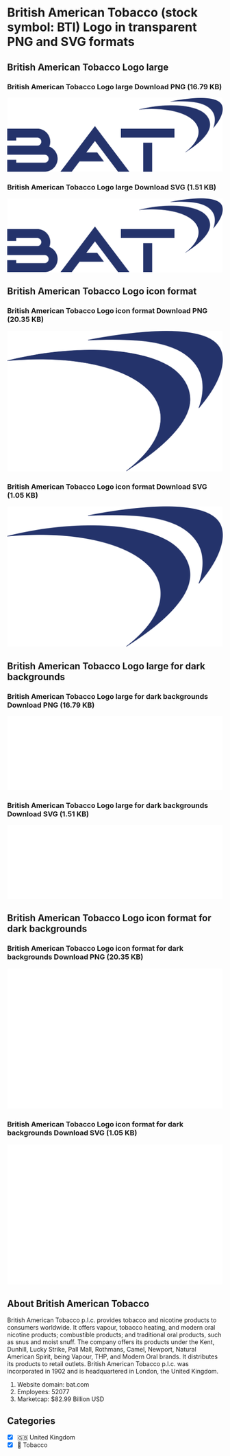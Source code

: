 # British American Tobacco (stock symbol: BTI) Logo in transparent PNG and SVG formats

## British American Tobacco Logo large

### British American Tobacco Logo large Download PNG (16.79 KB)

![British American Tobacco Logo large Download PNG (16.79 KB)](/img/orig/BTI_BIG-b44e2d9e.png)

### British American Tobacco Logo large Download SVG (1.51 KB)

![British American Tobacco Logo large Download SVG (1.51 KB)](/img/orig/BTI_BIG-9eed023d.svg)

## British American Tobacco Logo icon format

### British American Tobacco Logo icon format Download PNG (20.35 KB)

![British American Tobacco Logo icon format Download PNG (20.35 KB)](/img/orig/BTI-a150c9eb.png)

### British American Tobacco Logo icon format Download SVG (1.05 KB)

![British American Tobacco Logo icon format Download SVG (1.05 KB)](/img/orig/BTI-15d003a6.svg)

## British American Tobacco Logo large for dark backgrounds

### British American Tobacco Logo large for dark backgrounds Download PNG (16.79 KB)

![British American Tobacco Logo large for dark backgrounds Download PNG (16.79 KB)](/img/orig/BTI_BIG.D-dfbf5b81.png)

### British American Tobacco Logo large for dark backgrounds Download SVG (1.51 KB)

![British American Tobacco Logo large for dark backgrounds Download SVG (1.51 KB)](/img/orig/BTI_BIG.D-31bb97d8.svg)

## British American Tobacco Logo icon format for dark backgrounds

### British American Tobacco Logo icon format for dark backgrounds Download PNG (20.35 KB)

![British American Tobacco Logo icon format for dark backgrounds Download PNG (20.35 KB)](/img/orig/BTI.D-e6d688b1.png)

### British American Tobacco Logo icon format for dark backgrounds Download SVG (1.05 KB)

![British American Tobacco Logo icon format for dark backgrounds Download SVG (1.05 KB)](/img/orig/BTI.D-e024e503.svg)

## About British American Tobacco

British American Tobacco p.l.c. provides tobacco and nicotine products to consumers worldwide. It offers vapour, tobacco heating, and modern oral nicotine products; combustible products; and traditional oral products, such as snus and moist snuff. The company offers its products under the Kent, Dunhill, Lucky Strike, Pall Mall, Rothmans, Camel, Newport, Natural American Spirit, being Vapour, THP, and Modern Oral brands. It distributes its products to retail outlets. British American Tobacco p.l.c. was incorporated in 1902 and is headquartered in London, the United Kingdom.

1. Website domain: bat.com
2. Employees: 52077
3. Marketcap: $82.99 Billion USD


## Categories
- [x] 🇬🇧 United Kingdom
- [x] 🚬 Tobacco

